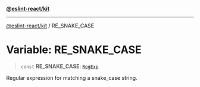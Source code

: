 [**@eslint-react/kit**](../README.md)

***

[@eslint-react/kit](../README.md) / RE\_SNAKE\_CASE

# Variable: RE\_SNAKE\_CASE

> `const` **RE\_SNAKE\_CASE**: [`RegExp`](https://developer.mozilla.org/docs/Web/JavaScript/Reference/Global_Objects/RegExp)

Regular expression for matching a snake_case string.
